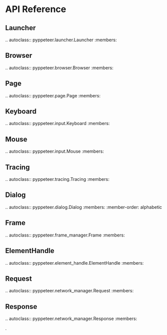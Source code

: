 API Reference
=============

Launcher
--------

.. autoclass:: pyppeteer.launcher.Launcher
   :members:

Browser
-------

.. autoclass:: pyppeteer.browser.Browser
   :members:


Page
----

.. autoclass:: pyppeteer.page.Page
   :members:

Keyboard
--------

.. autoclass:: pyppeteer.input.Keyboard
   :members:

Mouse
-----

.. autoclass:: pyppeteer.input.Mouse
   :members:

Tracing
-------

.. autoclass:: pyppeteer.tracing.Tracing
   :members:

Dialog
------

.. autoclass:: pyppeteer.dialog.Dialog
   :members:
   :member-order: alphabetic

Frame
-----

.. autoclass:: pyppeteer.frame_manager.Frame
   :members:

ElementHandle
-------------

.. autoclass:: pyppeteer.element_handle.ElementHandle
   :members:

Request
-------

.. autoclass:: pyppeteer.network_manager.Request
   :members:

Response
--------

.. autoclass:: pyppeteer.network_manager.Response
   :members:

.
